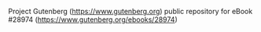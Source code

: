 Project Gutenberg (https://www.gutenberg.org) public repository for eBook #28974 (https://www.gutenberg.org/ebooks/28974)
